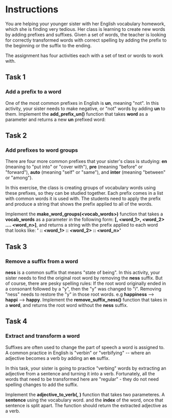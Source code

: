 # Instructions

You are helping your younger sister with her English vocabulary homework, which she is finding very tedious. Her class is learning to create new words by adding prefixes and suffixes. Given a set of words, the teacher is looking for correctly transformed words with correct spelling by adding the prefix to the beginning or the suffix to the ending.

The assignment has four activities each with a set of text or words to work with.

## Task 1

### Add a prefix to a word

One of the most common prefixes in English is **un**, meaning "not". In this activity, your sister needs to make negative, or "not" words by adding **un** to them.
Implement the **add_prefix_un(<word>)** function that takes **word** as a parameter and returns a new **un** prefixed word:

## Task 2

### Add prefixes to word groups

There are four more common prefixes that your sister's class is studying: **en** (meaning to "put into" or "cover with"), **pre** (meaning "before" or "forward"), **auto** (meaning "self" or "same"), and **inter** (meaning "between" or "among").

In this exercise, the class is creating groups of vocabulary words using these prefixes, so they can be studied together. Each prefix comes in a list with common words it is used with. The students need to apply the prefix and produce a string that shows the prefix applied to all of the words.

Implement the **make_word_groups(<vocab_words>)** function that takes a **vocab_words** as a parameter in the following form:
**[<prefix>, <word_1>, <word_2> .... <word_n>]**, and returns a string with the prefix applied to each word that looks like:
**'<prefix> :: <prefix><word_1> :: <prefix><word_2> :: <prefix><word_n>'**

## Task 3

### Remove a suffix from a word

**ness** is a common suffix that means "state of being". In this activity, your sister needs to find the original root word by removing the **ness** suffix. But of course, there are pesky spelling rules: If the root word originally ended in a consonant followed by a "y", then the "y" was changed to "i". Removing "ness" needs to restore the "y" in those root words. e.g **happiness** --> **happi** --> **happy**.
Implement the **remove_suffix_ness(<word>)** function that takes in a **word**, and returns the root word without the **ness** suffix.

## Task 4

### Extract and transform a word

Suffixes are often used to change the part of speech a word is assigned to. A common practice in English is "verbin" or "verbifying" -- where an adjective becomes a verb by adding an **en** suffix.

In this task, your sister is going to practice "verbing" words by extracting an adjective from a sentence and turning it into a verb.
Fortunately, all the words that need to be transformed here are "regular" - they do not need spelling changes to add the suffix.

Implement the **adjective_to_verb(<sentence>, <index>)** function that takes two parameteres. A **sentence** using the vocabulary word. and the **index** of the word, once that sentence is split apart. The function should return the extracted adjective as a verb.

